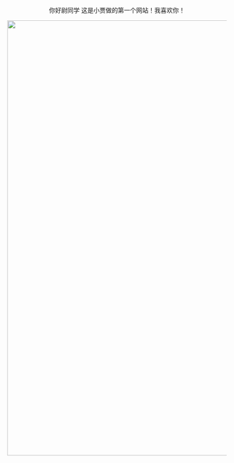 <!DCTYPE html>
<html>
<head>
    <title>欢迎来到我的个人网站</title>
    <style>
        body {
            text-align:center;
            padding:50px;
        }
    </style>
</head>
<body>
    <P>你好尉同学 这是小贾做的第一个网站！我喜欢你！</P>
    <img width="1000" hight="1000" src="pic.jpg"/>
</body>
</html>
